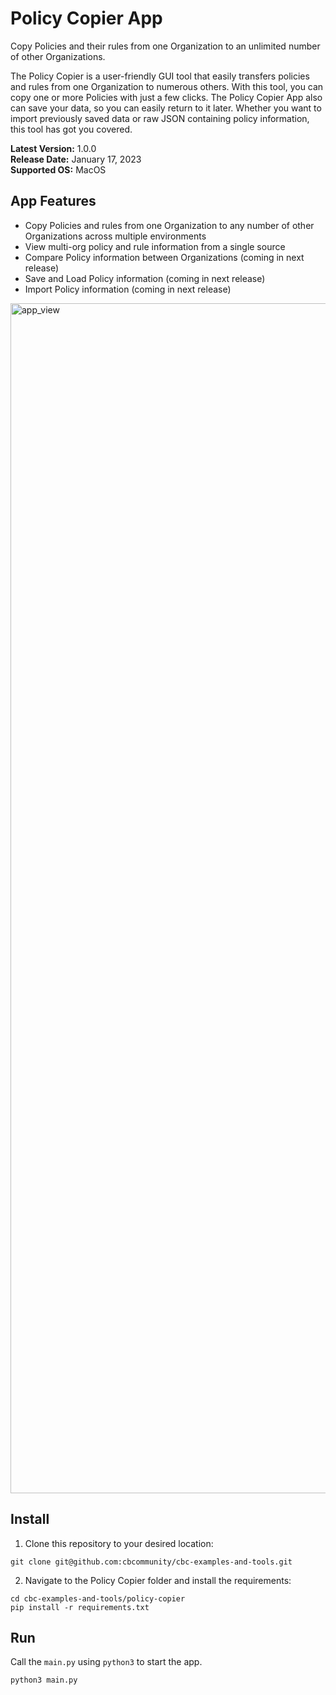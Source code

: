 # Policy Copier App
Copy Policies and their rules from one Organization to an unlimited number of other Organizations.

The Policy Copier is a user-friendly GUI tool that easily transfers policies and rules from one Organization to
numerous others. With this tool, you can copy one or more Policies with just a few clicks. The Policy Copier App also
can save your data, so you can easily return to it later. Whether you want to import previously saved data or raw
JSON containing policy information, this tool has got you covered.

**Latest Version:** 1.0.0
<br>
**Release Date:** January 17, 2023
<br>
**Supported OS:** MacOS


## App Features

- Copy Policies and rules from one Organization to any number of other Organizations across multiple environments
- View multi-org policy and rule information from a single source
- Compare Policy information between Organizations (coming in next release)
- Save and Load Policy information (coming in next release)
- Import Policy information (coming in next release)

<img width="1904" alt="app_view" src="https://user-images.githubusercontent.com/74309356/215456620-3be14907-fc9a-4480-9504-e19ae2182f3c.png">

## Install

1. Clone this repository to your desired location:

```shell
git clone git@github.com:cbcommunity/cbc-examples-and-tools.git
```

2. Navigate to the Policy Copier folder and install the requirements:

```shell
cd cbc-examples-and-tools/policy-copier
pip install -r requirements.txt
```


## Run
Call the `main.py` using `python3` to start the app.

```shell
python3 main.py
```

